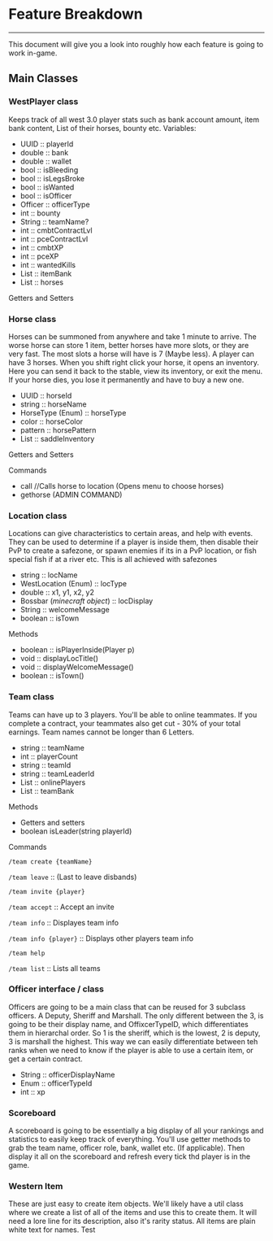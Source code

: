 # Feature Breakdown

---

This document will give you a look into roughly how each feature is going to work
in-game.
## Main Classes
### WestPlayer class
Keeps track of all west 3.0 player stats such as bank account amount, item bank content,
List of their horses, bounty etc.
Variables:
- UUID :: playerId
- double :: bank
- double :: wallet
- bool :: isBleeding
- bool :: isLegsBroke
- bool :: isWanted
- bool :: isOfficer
- Officer :: officerType
- int :: bounty
- String :: teamName?
- int :: cmbtContractLvl
- int :: pceContractLvl
- int :: cmbtXP
- int :: pceXP
- int :: wantedKills
- List<Item Stack> :: itemBank
- List<Horse> :: horses

Getters and Setters

### Horse class
Horses can be summoned from anywhere and take 1 minute to arrive. The worse horse
can store 1 item, better horses have more slots, or they are very fast. The most slots
a horse will have is 7 (Maybe less). A player can have 3 horses. When you shift right
click your horse, it opens an inventory. Here you can send it back to the stable,
view its inventory, or exit the menu. If your horse dies, you lose it permanently and
have to buy a new one.

- UUID :: horseId
- string :: horseName
- HorseType (Enum) :: horseType
- color :: horseColor
- pattern :: horsePattern
- List<ItemStack> :: saddleInventory

Getters and Setters

Commands
- call //Calls horse to location (Opens menu to choose horses)
- gethorse (ADMIN COMMAND)

### Location class

Locations can give characteristics to certain areas, and help with events. They can
be used to determine if a player is inside them, then disable their PvP to create
a safezone, or spawn enemies if its in a PvP location, or fish special fish if at a river
etc. This is all achieved with safezones

- string :: locName
- WestLocation (Enum) :: locType
- double :: x1, y1, x2, y2
- Bossbar (*minecraft object*) :: locDisplay
- String :: welcomeMessage
- boolean :: isTown

Methods
- boolean :: isPlayerInside(Player p)
- void :: displayLocTitle()
- void :: displayWelcomeMessage()
- boolean :: isTown()

### Team class
Teams can have up to 3 players. You'll be able to online teammates. If you complete
a contract, your teammates also get cut - 30% of your total earnings.
Team names cannot be longer than 6 Letters.

- string :: teamName
- int :: playerCount
- string :: teamId
- string :: teamLeaderId
- List<Player> :: onlinePlayers
- List<ItemStack> :: teamBank

Methods
- Getters and setters
- boolean isLeader(string playerId)

Commands

``/team create {teamName}``

``/team leave`` :: (Last to leave disbands)

``/team invite {player}``

``/team accept`` :: Accept an invite

``/team info`` :: Displayes team info

``/team info {player}`` :: Displays other players team info

``/team help``

``/team list`` :: Lists all teams

### Officer interface / class 

Officers are going to be a main class that can be reused for 3 subclass officers. A Deputy, Sheriff and Marshall. 
The only different between the 3, is going to be their display name, and OffixcerTypeID, which differentiates them in hierarchal order.
So 1 is the sheriff, which is the lowest, 2 is deputy, 3 is marshall the highest. This way we can easily
differentiate between teh ranks when we need to know if the player is able to use a certain item, or get a certain
contract.

- String :: officerDisplayName
- Enum :: officerTypeId
- int :: xp

### Scoreboard

A scoreboard is going to be essentially a big display of all your rankings and statistics to easily keep track of 
everything. You'll use getter methods to grab the team name, officer role, bank, wallet etc. (If applicable). Then display
it all on the scoreboard and refresh every tick thd player is in the game.

### Western Item

These are just easy to create item objects. We'll likely have a util class where we create a list of all of the items
and use this to create them. It will need a lore line for its description, also it's rarity status. All items are plain
white text for names.
Test
